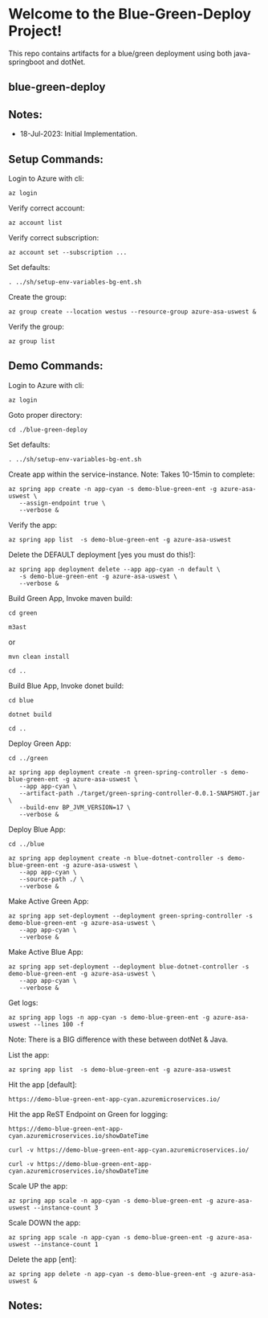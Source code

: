 
# Welcome to the Blue-Green-Deploy Project!

This repo contains artifacts for a blue/green deployment using both java-springboot and dotNet.


## blue-green-deploy

## Notes:
- 18-Jul-2023: Initial Implementation.

## Setup Commands:

Login to Azure with cli:
```
az login
```

Verify correct account:
```
az account list
```

Verify correct subscription:
```
az account set --subscription ...
```

Set defaults:
```
. ../sh/setup-env-variables-bg-ent.sh
```


Create the group:
```
az group create --location westus --resource-group azure-asa-uswest &
```

Verify the group:
```
az group list
```


## Demo Commands:

Login to Azure with cli:
```
az login
```

Goto proper directory:
```
cd ./blue-green-deploy
```

Set defaults:
```
. ../sh/setup-env-variables-bg-ent.sh
```

Create app within the service-instance. Note: Takes 10-15min to complete:
```
az spring app create -n app-cyan -s demo-blue-green-ent -g azure-asa-uswest \
   --assign-endpoint true \
   --verbose &
```

Verify the app:
```
az spring app list  -s demo-blue-green-ent -g azure-asa-uswest
```

Delete the DEFAULT deployment [yes you must do this!]: 
```
az spring app deployment delete --app app-cyan -n default \
   -s demo-blue-green-ent -g azure-asa-uswest \
   --verbose &
```

Build Green App, Invoke maven build:
```
cd green
```

```
m3ast
```
or

```
mvn clean install
```

```
cd ..
```

Build Blue App, Invoke donet build:
```
cd blue
```

```
dotnet build
```

```
cd ..
```

Deploy Green App:
```
cd ../green
```

```
az spring app deployment create -n green-spring-controller -s demo-blue-green-ent -g azure-asa-uswest \
   --app app-cyan \
   --artifact-path ./target/green-spring-controller-0.0.1-SNAPSHOT.jar \
   --build-env BP_JVM_VERSION=17 \
   --verbose &
```

Deploy Blue App:
```
cd ../blue
```


```
az spring app deployment create -n blue-dotnet-controller -s demo-blue-green-ent -g azure-asa-uswest \
   --app app-cyan \
   --source-path ./ \
   --verbose &
```

Make Active Green App:
```
az spring app set-deployment --deployment green-spring-controller -s demo-blue-green-ent -g azure-asa-uswest \
   --app app-cyan \  
   --verbose &
```

Make Active Blue App:
```
az spring app set-deployment --deployment blue-dotnet-controller -s demo-blue-green-ent -g azure-asa-uswest \
   --app app-cyan \  
   --verbose &
```

Get logs:
```
az spring app logs -n app-cyan -s demo-blue-green-ent -g azure-asa-uswest --lines 100 -f
```
Note: There is a BIG difference with these between dotNet & Java.


List the app:
```
az spring app list  -s demo-blue-green-ent -g azure-asa-uswest
```

Hit the app [default]:
```
https://demo-blue-green-ent-app-cyan.azuremicroservices.io/
```

Hit the app ReST Endpoint on Green for logging:
```
https://demo-blue-green-ent-app-cyan.azuremicroservices.io/showDateTime
```


```
curl -v https://demo-blue-green-ent-app-cyan.azuremicroservices.io/
```

```
curl -v https://demo-blue-green-ent-app-cyan.azuremicroservices.io/showDateTime
```


Scale UP the app:
```
az spring app scale -n app-cyan -s demo-blue-green-ent -g azure-asa-uswest --instance-count 3
```

Scale DOWN the app:
```
az spring app scale -n app-cyan -s demo-blue-green-ent -g azure-asa-uswest --instance-count 1
```

Delete the app [ent]:
```
az spring app delete -n app-cyan -s demo-blue-green-ent -g azure-asa-uswest &
```


## Notes:






